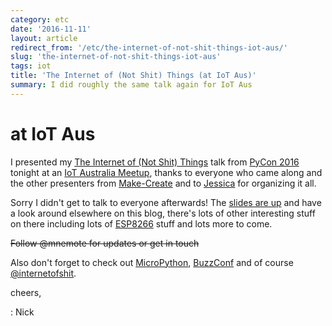 ```yaml
---
category: etc
date: '2016-11-11'
layout: article
redirect_from: '/etc/the-internet-of-not-shit-things-iot-aus/'
slug: 'the-internet-of-not-shit-things-iot-aus'
tags: iot
title: 'The Internet of (Not Shit) Things (at IoT Aus)'
summary: I did roughly the same talk again for IoT Aus
---
```


at IoT Aus
==========

I presented my [The Internet of (Not Shit)
Things](../the-internet-of-not-shit-things/) talk from [PyCon
2016](../pycon-2016-melbourne/) tonight at an [IoT Australia
Meetup](https://www.meetup.com/InternetOfThingsAustralia/events/233758436/),
thanks to everyone who came along and the other presenters from
[Make-Create](http://make-create.org/) and to
[Jessica](http://reesby.com.au/) for organizing it all.

Sorry I didn't get to talk to everyone afterwards! The [slides are
up](../../talk/iot-aus/) and have a look around elsewhere on this blog, there's
lots of other interesting stuff on there including lots of
[ESP8266](../buzzconf-nights-esp8266-flobot-ciril/) stuff and lots
more to come.

~~Follow @mnemote for updates or get in touch~~

Also don't forget to check out [MicroPython](https://micropython.org/),
[BuzzConf](https://buzzconf.io/) and of course
[@internetofshit](https://twitter.com/internetofshit).

cheers,

:   Nick
